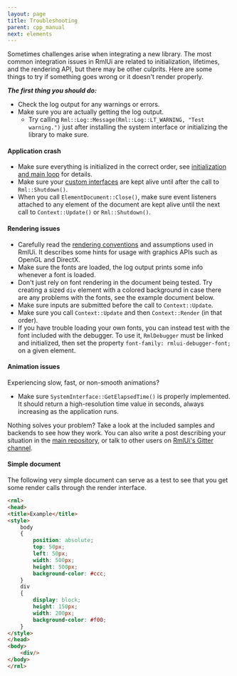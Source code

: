 ```yaml
---
layout: page
title: Troubleshooting
parent: cpp_manual
next: elements
---
```


Sometimes challenges arise when integrating a new library. The most common integration issues in RmlUi are related to initialization, lifetimes, and the rendering API, but there may be other culprits. Here are some things to try if something goes wrong or it doesn't render properly.

***The first thing you should do:***

- Check the log output for any warnings or errors.
- Make sure you are actually getting the log output.
  - Try calling `Rml::Log::Message(Rml::Log::LT_WARNING, "Test warning.")` just after installing the system interface or initializing the library to make sure.

#### Application crash

- Make sure everything is initialized in the correct order, see [initialization and main loop](main_loop.html) for details.
- Make sure your [custom interfaces](interfaces.html) are kept alive until after the call to `Rml::Shutdown()`.
- When you call `ElementDocument::Close()`, make sure event listeners attached to any element of the document are kept alive until the next call to `Context::Update()` or `Rml::Shutdown()`.

#### Rendering issues

- Carefully read the [rendering conventions](interfaces/render.html#rendering-conventions) and assumptions used in RmlUi. It describes some hints for usage with graphics APIs such as OpenGL and DirectX.
- Make sure the fonts are loaded, the log output prints some info whenever a font is loaded.
- Don't just rely on font rendering in the document being tested. Try creating a sized `div` element with a colored background in case there are any problems with the fonts, see the example document below.
- Make sure inputs are submitted before the call to `Context::Update`.
- Make sure you call `Context::Update` and then `Context::Render` (in that order).
- If you have trouble loading your own fonts, you can instead test with the font included with the debugger. To use it, `RmlDebugger` must be linked and initialized, then set the property `font-family: rmlui-debugger-font;` on a given element.

#### Animation issues

Experiencing slow, fast, or non-smooth animations?

- Make sure `SystemInterface::GetElapsedTime()` is properly implemented. It should return a high-resolution time value in seconds, always increasing as the application runs.

Nothing solves your problem? Take a look at the included samples and backends to see how they work. You can also write a post describing your situation in the [main repository]({{page.lib_site}}), or talk to other users on [RmlUi's Gitter channel](https://gitter.im/RmlUi/community).


#### Simple document

The following very simple document can serve as a test to see that you get some render calls through the render interface.

```html
<rml>
<head>
<title>Example</title>
<style>
	body
	{
		position: absolute;
		top: 50px;
		left: 50px;
		width: 500px;
		height: 500px;
		background-color: #ccc;
	}
	div
	{
		display: block;
		height: 150px;
		width: 200px; 
		background-color: #f00;
	}
</style>
</head>
<body>
	<div/>
</body>
</rml>
```
